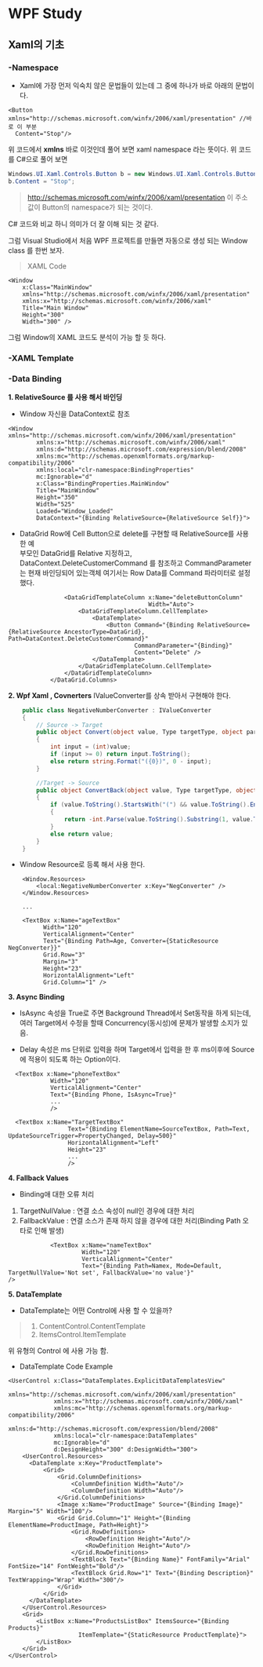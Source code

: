 # WPF Study

## Xaml의 기초  

### -Namespace
- Xaml에 가장 먼저 익숙치 않은 문법들이 있는데 그 중에 하나가 바로 아래의 문법이다.

```xaml
<Button xmlns="http://schemas.microsoft.com/winfx/2006/xaml/presentation" //바로 이 부분
  Content="Stop"/>
```
위 코드에서 **xmlns** 바로 이것인데 풀어 보면 xaml namespace 라는 뜻이다. 위 코드를 C#으로 풀어 보면

```c#
Windows.UI.Xaml.Controls.Button b = new Windows.UI.Xaml.Controls.Button();
b.Content = "Stop";
```

> http://schemas.microsoft.com/winfx/2006/xaml/presentation 이 주소 값이 Button의 namespace가 되는 것이다.  

C# 코드와 비교 하니 의미가 더 잘 이해 되는 것 같다.

그럼 Visual Studio에서 처음 WPF 프로젝트를 만들면 자동으로 생성 되는 Window class 를 한번 보자.

>XAML Code
```XAML
<Window 
    x:Class="MainWindow"
    xmlns="http://schemas.microsoft.com/winfx/2006/xaml/presentation"
    xmlns:x="http://schemas.microsoft.com/winfx/2006/xaml"
    Title="Main Window" 
    Height="300" 
    Width="300" />
```
그럼 Window의 XAML 코드도 분석이 가능 할 듯 하다.

### -XAML Template

### -Data Binding
**1. RelativeSource 를 사용 해서 바인딩**
  - Window 자신을 DataContext로 참조
```XAML
<Window xmlns="http://schemas.microsoft.com/winfx/2006/xaml/presentation"
        xmlns:x="http://schemas.microsoft.com/winfx/2006/xaml"
        xmlns:d="http://schemas.microsoft.com/expression/blend/2008"
        xmlns:mc="http://schemas.openxmlformats.org/markup-compatibility/2006"
        xmlns:local="clr-namespace:BindingProperties"
        mc:Ignorable="d"
        x:Class="BindingProperties.MainWindow"
        Title="MainWindow"
        Height="350"
        Width="525"
        Loaded="Window_Loaded"
        DataContext="{Binding RelativeSource={RelativeSource Self}}">
```

  - DataGrid Row에 Cell Button으로 delete를 구현할 때 RelativeSource를 사용한 예  
    부모인 DataGrid를 Relative 지정하고, DataContext.DeleteCustomerCommand 를 참조하고 CommandParameter는 현재 바인딩되어 있는객체
    여기서는 Row Data를 Command 파라미터로 설정 했다.
    
  
```XAML
                <DataGridTemplateColumn x:Name="deleteButtonColumn"
                                        Width="Auto">
                    <DataGridTemplateColumn.CellTemplate>
                        <DataTemplate>
                            <Button Command="{Binding RelativeSource={RelativeSource AncestorType=DataGrid}, Path=DataContext.DeleteCustomerCommand}"
                                    CommandParameter="{Binding}"
                                    Content="Delete" />
                        </DataTemplate>
                    </DataGridTemplateColumn.CellTemplate>
                </DataGridTemplateColumn>
            </DataGrid.Columns>
```

**2. Wpf Xaml , Covnerters**
IValueConverter를 상속 받아서 구현해야 한다.

```cs
    public class NegativeNumberConverter : IValueConverter
    {
        // Source -> Target
        public object Convert(object value, Type targetType, object parameter, CultureInfo culture)
        {
            int input = (int)value;
            if (input >= 0) return input.ToString();
            else return string.Format("({0})", 0 - input);
        }

        //Target -> Source
        public object ConvertBack(object value, Type targetType, object parameter, CultureInfo culture)
        {
            if (value.ToString().StartsWith("(") && value.ToString().EndsWith(")"))
            {
                return -int.Parse(value.ToString().Substring(1, value.ToString().Length - 2));
            }
            else return value;
        }
    }
```
 
-  Window Resource로 등록 해서 사용 한다.
```xaml
    <Window.Resources>
        <local:NegativeNumberConverter x:Key="NegConverter" />
    </Window.Resources>

    ...

    <TextBox x:Name="ageTextBox"
          Width="120"
          VerticalAlignment="Center"
          Text="{Binding Path=Age, Converter={StaticResource NegConverter}}"
          Grid.Row="3"
          Margin="3"
          Height="23"
          HorizontalAlignment="Left"
          Grid.Column="1" />
```

**3. Async Binding**

- IsAsync 속성을 True로 주면 Background Thread에서 Set동작을 하게 되는데, 여러 Target에서 수정을 할때 Concurrency(동시성)에 문제가 발생할 소지가 있음.

- Delay 속성은 ms 단위로 입력을 하며 Target에서 입력을 한 후 ms이후에 Source에 적용이 되도록 하는 Option이다.

```xaml
  <TextBox x:Name="phoneTextBox"
            Width="120"
            VerticalAlignment="Center"
            Text="{Binding Phone, IsAsync=True}"
            ...
            />
            
  <TextBox x:Name="TargetTextBox"
                 Text="{Binding ElementName=SourceTextBox, Path=Text, UpdateSourceTrigger=PropertyChanged, Delay=500}"
                 HorizontalAlignment="Left"
                 Height="23"
                 ...
                 />

```

**4. Fallback Values**
- Binding애 대한 오류 처리
 1) TargetNullValue : 연결 소스 속성이 null인 경우에 대한 처리
 2) FallbackValue : 연결 소스가 존재 하지 않을 경우에 대한 처리(Binding Path 오타로 인해 발생)

```xaml
            <TextBox x:Name="nameTextBox"
                     Width="120"
                     VerticalAlignment="Center"
                     Text="{Binding Path=Namex, Mode=Default, TargetNullValue='Not set', FallbackValue='no value'}"
/>

```
  
**5. DataTemplate**
- DataTemplate는 어떤 Control에 사용 할 수 있을까?
> 1) ContentControl.ContentTemplate
> 2) ItemsControl.ItemTemplate

  위 유형의 Control 에 사용 가능 함.

- DataTemplate Code Example
```xaml
<UserControl x:Class="DataTemplates.ExplicitDataTemplatesView"
             xmlns="http://schemas.microsoft.com/winfx/2006/xaml/presentation"
             xmlns:x="http://schemas.microsoft.com/winfx/2006/xaml"
             xmlns:mc="http://schemas.openxmlformats.org/markup-compatibility/2006" 
             xmlns:d="http://schemas.microsoft.com/expression/blend/2008" 
             xmlns:local="clr-namespace:DataTemplates"
             mc:Ignorable="d" 
             d:DesignHeight="300" d:DesignWidth="300">
    <UserControl.Resources>
      <DataTemplate x:Key="ProductTemplate">
          <Grid>
              <Grid.ColumnDefinitions>
                  <ColumnDefinition Width="Auto"/>
                  <ColumnDefinition Width="Auto"/>
              </Grid.ColumnDefinitions>
              <Image x:Name="ProductImage" Source="{Binding Image}"  Margin="5" Width="100"/>
              <Grid Grid.Column="1" Height="{Binding ElementName=ProductImage, Path=Height}">
                  <Grid.RowDefinitions>
                      <RowDefinition Height="Auto"/>
                      <RowDefinition Height="Auto"/>
                  </Grid.RowDefinitions>
                  <TextBlock Text="{Binding Name}" FontFamily="Arial" FontSize="14" FontWeight="Bold"/>
                  <TextBlock Grid.Row="1" Text="{Binding Description}" TextWrapping="Wrap" Width="300"/>
              </Grid>
          </Grid>
      </DataTemplate>
    </UserControl.Resources>
    <Grid>
        <ListBox x:Name="ProductsListBox" ItemsSource="{Binding Products}"
                    ItemTemplate="{StaticResource ProductTemplate}">
        </ListBox>
    </Grid>
</UserControl>
```








